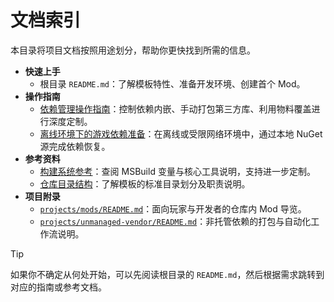 # 文档索引

本目录将项目文档按照用途划分，帮助你更快找到所需的信息。

- **快速上手**
  - 根目录 `README.md`：了解模板特性、准备开发环境、创建首个 Mod。
- **操作指南**
  - [依赖管理操作指南](./how-to/dependency-management.md)：控制依赖内嵌、手动打包第三方库、利用物料覆盖进行深度定制。
  - [离线环境下的游戏依赖准备](./how-to/offline-game-dependency-setup.md)：在离线或受限网络环境中，通过本地 NuGet 源完成依赖恢复。
- **参考资料**
  - [构建系统参考](./reference/build-system.md)：查阅 MSBuild 变量与核心工具说明，支持进一步定制。
  - [仓库目录结构](./reference/repository-layout.md)：了解模板的标准目录划分及职责说明。
- **项目附录**
  - [`projects/mods/README.md`](../projects/mods/README.md)：面向玩家与开发者的仓库内 Mod 导览。
  - [`projects/unmanaged-vendor/README.md`](../projects/unmanaged-vendor/README.md)：非托管依赖的打包与自动化工作流说明。

> [!TIP]
> 如果你不确定从何处开始，可以先阅读根目录的 `README.md`，然后根据需求跳转到对应的指南或参考文档。
